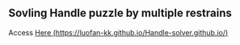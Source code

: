 ## Sovling Handle puzzle by multiple restrains ##
Access [Here (https://luofan-kk.github.io/Handle-solver.github.io/)](https://luofan-kk.github.io/Handle-solver.github.io/)
